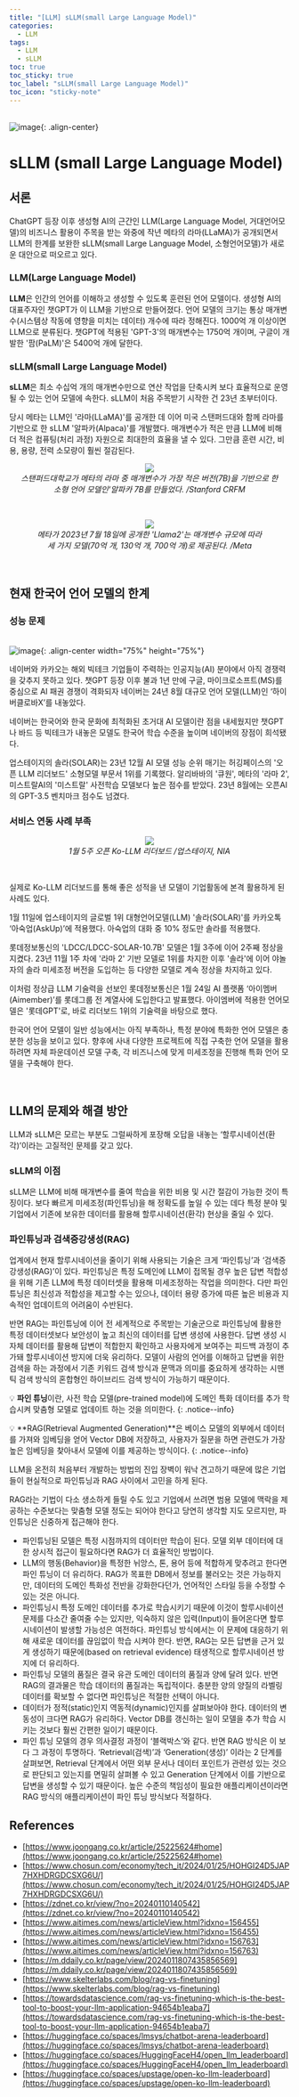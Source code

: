 ```yaml
---
title: "[LLM] sLLM(small Large Language Model)"
categories:
  - LLM
tags:
  - LLM
  - sLLM
toc: true
toc_sticky: true
toc_label: "sLLM(small Large Language Model)"
toc_icon: "sticky-note"
---
```


<br>![image](https://github.com/leechanwoo-kor/leechanwoo-kor.github.io/assets/55765292/d1e32689-d62b-4650-b751-5ae353c001cb){: .align-center}<br>

# sLLM (small Large Language Model)

## 서론

ChatGPT 등장 이후 생성형 AI의 근간인 LLM(Large Language Model, 거대언어모델)의 비즈니스 활용이 주목을 받는 와중에 작년 메타의 라마(LLaMA)가 공개되면서 LLM의 한계를 보완한 sLLM(small Large Language Model, 소형언어모델)가 새로운 대안으로 떠오르고 있다.

### LLM(Large Language Model)

**LLM**은 인간의 언어를 이해하고 생성할 수 있도록 훈련된 언어 모델이다. 생성형 AI의 대표주자인 챗GPT가 이 LLM을 기반으로 만들어졌다. 언어 모델의 크기는 통상 매개변수(시스템상 작동에 영향을 미치는 데이터) 개수에 따라 정해진다. 1000억 개 이상이면 LLM으로 분류된다. 챗GPT에 적용된 'GPT-3'의 매개변수는 1750억 개이며, 구글이 개발한 '팜(PaLM)'은 5400억 개에 달한다.

### sLLM(small Large Language Model)

**sLLM**은 최소 수십억 개의 매개변수만으로 연산 작업을 단축시켜 보다 효율적으로 운영될 수 있는 언어 모델에 속한다. sLLM이 처음 주목받기 시작한 건 23년 초부터이다.

당시 메타는 LLM인 '라마(LLaMA)'를 공개한 데 이어 미국 스탠퍼드대와 함께 라마를 기반으로 한 sLLM '알파카(Alpaca)'를 개발했다. 매개변수가 적은 만큼 LLM에 비해 더 적은 컴퓨팅(처리 과정) 자원으로 최대한의 효율을 낼 수 있다. 그만큼 훈련 시간, 비용, 용량, 전력 소모량이 훨씬 절감된다.

<p align="center">
  <img src="https://github.com/leechanwoo-kor/leechanwoo-kor.github.io/assets/55765292/57ae4139-9a83-404e-a18b-6cbd0d192ba5"><br>
  <em>스탠퍼드대학교가 메타의 라마 중 매개변수가 가장 적은 버전(7B)을 기반으로 한<br>소형 언어 모델인‘알파카 7B를 만들었다. /Stanford CRFM</em>
</p>

<br>

<p align="center">
  <img src="https://github.com/leechanwoo-kor/leechanwoo-kor.github.io/assets/55765292/3f875596-a021-4f41-a669-fb2a3086b0da"><br>
  <em>메타가 2023년 7월 18일에 공개한 'Llama2'는 매개변수 규모에 따라<br>세 가지 모델(70억 개, 130억 개, 700억 개)로 제공된다. /Meta</em>
</p>

<br>

## 현재 한국어 언어 모델의 한계

### 성능 문제

<br>![image](https://github.com/leechanwoo-kor/leechanwoo-kor.github.io/assets/55765292/ef62d03b-33cc-41b5-9120-4e430f94c335){: .align-center width="75%" height="75%"}<br>

네이버와 카카오는 해외 빅테크 기업들이 주력하는 인공지능(AI) 분야에서 아직 경쟁력을 갖추지 못하고 있다. 챗GPT 등장 이후 불과 1년 만에 구글, 마이크로소프트(MS)를 중심으로 AI 패권 경쟁이 격화되자 네이버는 24년 8월 대규모 언어 모델(LLM)인 ‘하이버클로바X’를 내놓았다.

네이버는 한국어와 한국 문화에 최적화된 초거대 AI 모델이란 점을 내세웠지만 챗GPT나 바드 등 빅테크가 내놓은 모델도 한국어 학습 수준을 높이며 네이버의 장점이 희석됐다.

업스테이지의 솔라(SOLAR)는 23년 12월 AI 모델 성능 순위 매기는 허깅페이스의 '오픈 LLM 리더보드' 소형모델 부문서 1위를 기록했다. 알리바바의 '큐원', 메타의 '라마 2', 미스트랄AI의 '미스트랄' 사전학습 모델보다 높은 점수를 받았다. 23년 8월에는 오픈AI의 GPT-3.5 벤치마크 점수도 넘겼다.

### 서비스 연동 사례 부족

<p align="center">
  <img src="https://github.com/leechanwoo-kor/leechanwoo-kor.github.io/assets/55765292/f796ad30-0406-42c3-b300-ba671e7e133e"><br>
  <em>1월 5주 오픈 Ko-LLM 리더보드 /업스테이지, NIA</em>
</p>

<br>

실제로 Ko-LLM 리더보드를 통해 좋은 성적을 낸 모델이 기업활동에 본격 활용하게 된 사례도 있다.

1월 11일에 업스테이지의 글로벌 1위 대형언어모델(LLM) '솔라(SOLAR)'를 카카오톡 ‘아숙업(AskUp)’에 적용했다. 아숙업의 대화 중 10% 정도만 솔라를 적용했다.

롯데정보통신의 'LDCC/LDCC-SOLAR-10.7B' 모델은 1월 3주에 이어 2주째 정상을 지켰다. 23년 11월 1주 차에 '라마 2' 기반 모델로 1위를 차지한 이후 '솔라'에 이어 야놀자의 솔라 미세조정 버전을 도입하는 등 다양한 모델로 계속 정상을 차지하고 있다.

이처럼 정상급 LLM 기술력을 선보인 롯데정보통신은 1월 24일 AI 플랫폼 ‘아이멤버(Aimember)’를 롯데그룹 전 계열사에 도입한다고 발표했다. 아이엠버에 적용한 언어모델은 '롯데GPT'로, 바로 리더보드 1위의 기술력을 바탕으로 했다.

한국어 언어 모델이 일반 성능에서는 아직 부족하나, 특정 분야에 특화한 언어 모델은 충분한 성능을 보이고 있다. 향후에 사내 다양한 프로젝트에 직접 구축한 언어 모델을 활용하려면 자체 파운데이션 모델 구축, 각 비즈니스에 맞게 미세조정을 진행해 특화 언어 모델을 구축해야 한다.

<br>

## LLM의 문제와 해결 방안

LLM과 sLLM은 모르는 부분도 그럴싸하게 포장해 오답을 내놓는 ‘할루시네이션(환각)’이라는 고질적인 문제를 갖고 있다.

### sLLM의 이점

sLLM은 LLM에 비해 매개변수를 줄여 학습을 위한 비용 및 시간 절감이 가능한 것이 특징이다. 보다 빠르게 미세조정(파인튜닝)을 해 정확도를 높일 수 있는 데다 특정 분야 및 기업에서 기존에 보유한 데이터를 활용해 할루시네이션(환각) 현상을 줄일 수 있다.

### 파인튜닝과 검색증강생성(RAG)

업계에서 현재 할루시네이션을 줄이기 위해 사용되는 기술은 크게 ‘파인튜닝’과 ‘검색증강생성(RAG)’이 있다. 파인튜닝은 특정 도메인에 LLM이 접목될 경우 높은 답변 적합성을 위해 기존 LLM에 특정 데이터셋을 활용해 미세조정하는 작업을 의미한다. 다만 파인튜닝은 최신성과 적합성을 제고할 수는 있으나, 데이터 용량 증가에 따른 높은 비용과 지속적인 업데이트의 어려움이 수반된다.

반면 RAG는 파인튜닝에 이어 전 세계적으로 주목받는 기술군으로 파인튜닝에 활용한 특정 데이터셋보다 보안성이 높고 최신의 데이터를 답변 생성에 사용한다. 답변 생성 시 자체 데이터를 활용해 답변이 적합한지 확인하고 사용자에게 보여주는 피드백 과정이 추가돼 할루시네이션 방지에 더욱 유리하다. 모델이 사람의 언어를 이해하고 답변을 위한 검색을 하는 과정에서 기존 키워드 검색 방식과 문맥과 의미를 중요하게 생각하는 시맨틱 검색 방식의 혼합형인 하이브리드 검색 방식이 가능하기 때문이다.

💡 **파인 튜닝**이란, 사전 학습 모델(pre-trained model)에 도메인 특화 데이터를 추가 학습시켜 맞춤형 모델로 업데이트 하는 것을 의미한다.
{: .notice--info}

💡 **RAG(Retrieval Augmented Generation)**은 베이스 모델의 외부에서 데이터를 가져와 임베딩을 얻어 Vector DB에 저장하고, 사용자가 질문을 하면 관련도가 가장 높은 임베딩을 찾아내서 모델에 이를 제공하는 방식이다.
{: .notice--info}

LLM을 온전히 처음부터 개발하는 방법의 진입 장벽이 워낙 견고하기 때문에 많은 기업들이 현실적으로 파인튜닝과 RAG 사이에서 고민을 하게 된다.

RAG라는 기법이 다소 생소하게 들릴 수도 있고 기업에서 쓰려면 범용 모델에 맥락을 제공하는 수준보다는 맞춤형 모델 정도는 되어야 한다고 당연히 생각할 지도 모르지만, 파인튜닝은 신중하게 접근해야 한다.

- 파인튜닝된 모델은 특정 시점까지의 데이터만 학습이 된다. 모델 외부 데이터에 대한 상시적 접근이 필요하다면 RAG가 더 효율적인 방법이다.
- LLM의 행동(Behavior)을 특정한 뉘앙스, 톤, 용어 등에 적합하게 맞추려고 한다면 파인 튜닝이 더 유리하다. RAG가 목표한 DB에서 정보를 불러오는 것은 가능하지만, 데이터의 도메인 특화성 전반을 강화한다던가, 언어적인 스타일 등을 수정할 수 있는 것은 아니다.
- 파인튜닝시 특정 도메인 데이터를 추가로 학습시키기 때문에 이것이 할루시네이션 문제를 다소간 줄여줄 수는 있지만, 익숙하지 않은 입력(Input)이 들어온다면 할루시네이션이 발생할 가능성은 여전하다. 파인튜닝 방식에서는 이 문제에 대응하기 위해 새로운 데이터를 끊임없이 학습 시켜야 한다. 반면, RAG는 모든 답변을 근거 있게 생성하기 때문에(based on retrieval evidence) 태생적으로 할루시네이션 방지에 더 유리하다.
- 파인튜닝 모델의 품질은 결국 유관 도메인 데이터의 품질과 양에 달려 있다. 반면 RAG의 결과물은 학습 데이터의 품질과는 독립적이다. 충분한 양의 양질의 라벨링 데이터를 확보할 수 없다면 파인튜닝은 적절한 선택이 아니다.
- 데이터가 정적(static)인지 역동적(dynamic)인지를 살펴보아야 한다. 데이터의 변동성이 크다면 RAG가 유리하다. Vector DB를 갱신하는 일이 모델을 추가 학습 시키는 것보다 훨씬 간편한 일이기 때문이다.
- 파인 튜닝 모델의 경우 의사결정 과정이 ‘블랙박스’와 같다. 반면 RAG 방식은 이 보다 그 과정이 투명하다. ‘Retrieval(검색)’과 ‘Generation(생성)’ 이라는 2 단계를 살펴보면, Retrieval 단계에서 어떤 외부 문서나 데이터 포인트가 관련성 있는 것으로 판단되고 있는지를 면밀히 살펴볼 수 있고 Generation 단계에서 이를 기반으로 답변을 생성할 수 있기 때문이다. 높은 수준의 책임성이 필요한 애플리케이션이라면 RAG 방식의 애플리케이션이 파인 튜닝 방식보다 적절하다.

## References

- [https://www.joongang.co.kr/article/25225624#home](https://www.joongang.co.kr/article/25225624#home)
- [https://www.chosun.com/economy/tech_it/2024/01/25/HOHGI24D5JAP7HXHDRGDCSXG6U/](https://www.chosun.com/economy/tech_it/2024/01/25/HOHGI24D5JAP7HXHDRGDCSXG6U/)
- [https://zdnet.co.kr/view/?no=20240110140542](https://zdnet.co.kr/view/?no=20240110140542)
- [https://www.aitimes.com/news/articleView.html?idxno=156455](https://www.aitimes.com/news/articleView.html?idxno=156455)
- [https://www.aitimes.com/news/articleView.html?idxno=156763](https://www.aitimes.com/news/articleView.html?idxno=156763)
- [https://m.ddaily.co.kr/page/view/2024011807435856569](https://m.ddaily.co.kr/page/view/2024011807435856569)
- [https://www.skelterlabs.com/blog/rag-vs-finetuning](https://www.skelterlabs.com/blog/rag-vs-finetuning)
- [https://towardsdatascience.com/rag-vs-finetuning-which-is-the-best-tool-to-boost-your-llm-application-94654b1eaba7](https://towardsdatascience.com/rag-vs-finetuning-which-is-the-best-tool-to-boost-your-llm-application-94654b1eaba7)
- [https://huggingface.co/spaces/lmsys/chatbot-arena-leaderboard](https://huggingface.co/spaces/lmsys/chatbot-arena-leaderboard)
- [https://huggingface.co/spaces/HuggingFaceH4/open_llm_leaderboard](https://huggingface.co/spaces/HuggingFaceH4/open_llm_leaderboard)
- [https://huggingface.co/spaces/upstage/open-ko-llm-leaderboard](https://huggingface.co/spaces/upstage/open-ko-llm-leaderboard)
